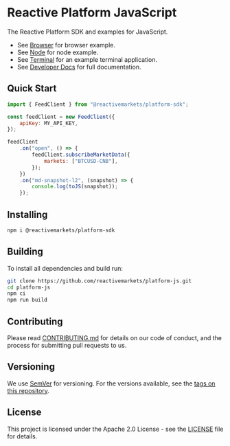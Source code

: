 # Reactive Platform JavaScript

The Reactive Platform SDK and examples for JavaScript.

* See [Browser](./packages/examples-browser/src/index.tsx) for browser example.
* See [Node](./packages/examples-node/src/index.ts) for node example.
* See [Terminal](./packages/terminal/README.md) for an example terminal application.
* See [Developer Docs](https://reactivemarkets.github.io/developer/) for full documentation.

## Quick Start

```JavaScript
import { FeedClient } from "@reactivemarkets/platform-sdk";

const feedClient = new FeedClient({
    apiKey: MY_API_KEY,
});

feedClient
    .on("open", () => {
        feedClient.subscribeMarketData({
            markets: ["BTCUSD-CNB"],
        });
    })
    .on("md-snapshot-l2", (snapshot) => {
        console.log(toJS(snapshot));
    });
```

## Installing

```bash
npm i @reactivemarkets/platform-sdk
```

## Building

To install all dependencies and build run:

```bash
git clone https://github.com/reactivemarkets/platform-js.git
cd platform-js
npm ci
npm run build
```

## Contributing

Please read [CONTRIBUTING.md](CONTRIBUTING.md) for details
on our code of conduct, and the process for submitting pull requests to us.

## Versioning

We use [SemVer](http://semver.org/) for versioning. For the versions available, see the [tags on
this repository](https://github.com/reactivemarkets/platform-js/tags).

## License

This project is licensed under the Apache 2.0 License - see the [LICENSE](LICENSE) file for
details.
